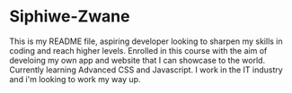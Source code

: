 # Siphiwe-Zwane
This is my README file, aspiring developer looking to sharpen my skills in coding and reach higher levels.
Enrolled in this course with the aim of develoing my own app and website that I can showcase to the world.
Currently learning Advanced CSS and Javascript.
I work in the IT industry and i'm looking to work my way up.
